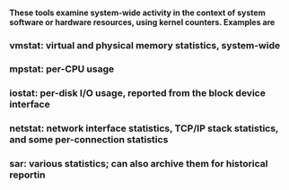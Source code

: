
#### These tools examine system-wide activity in the context of system software or hardware resources, using kernel counters. Examples are
   ### vmstat: virtual and physical memory statistics, system-wide
   ### mpstat: per-CPU usage
   ### iostat: per-disk I/O usage, reported from the block device interface
   ### netstat: network interface statistics, TCP/IP stack statistics, and some per-connection statistics
   ### sar: various statistics; can also archive them for historical reportin
